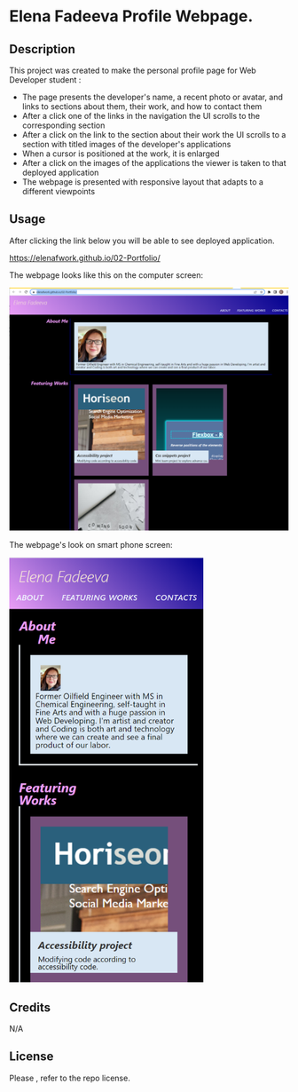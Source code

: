 # Elena Fadeeva Profile Webpage.

## Description

This project was created to make the personal profile page for Web Developer student :
- The page presents the developer's name, a recent photo or avatar, and links to sections about them, their work, and how to contact them
- After a click one of the links in the navigation  the UI scrolls to the corresponding section
- After a  click on the link to the section about their work the UI scrolls to a section with titled images of the developer's applications
- When a cursor is positioned at the work, it is enlarged
- After a click on the images of the applications the viewer is taken to that deployed application
- The webpage is presented with responsive layout that adapts to a different viewpoints


## Usage

After clicking the link below you will be able to see deployed application.

https://elenafwork.github.io/02-Portfolio/
 


The webpage looks like this on the computer screen: 


<p align="left">
  <img src="assets/images/webpage.png" width="700" title="hover text">


The webpage's look on smart phone screen: 


<p align="left">
  <img src="assets/images/Screenshot-mobile.png" width="350" title="hover text">



## Credits

N/A


## License
 
Please , refer to the repo license.


